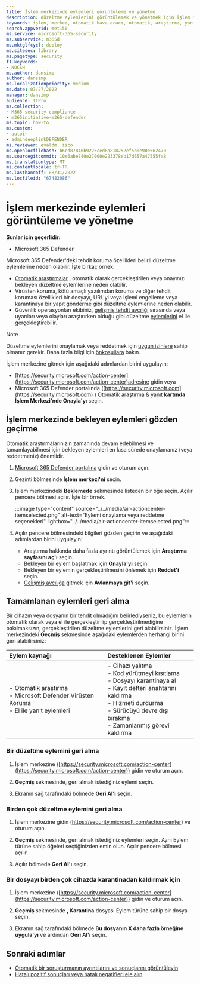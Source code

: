 ```yaml
---
title: İşlem merkezinde eylemleri görüntüleme ve yönetme
description: düzeltme eylemlerini görüntülemek ve yönetmek için İşlem merkezini kullanma
keywords: işlem, merkez, otomatik hava aracı, otomatik, araştırma, yanıt, düzeltme
search.appverid: met150
ms.service: microsoft-365-security
ms.subservice: m365d
ms.mktglfcycl: deploy
ms.sitesec: library
ms.pagetype: security
f1.keywords:
- NOCSH
ms.author: dansimp
author: dansimp
ms.localizationpriority: medium
ms.date: 07/27/2022
manager: dansimp
audience: ITPro
ms.collection:
- M365-security-compliance
- m365initiative-m365-defender
ms.topic: how-to
ms.custom:
- autoir
- admindeeplinkDEFENDER
ms.reviewer: evaldm, isco
ms.openlocfilehash: b6cd87846b9225ced8a818252ef5b0e90e562470
ms.sourcegitcommit: 10e6abe740e27000e223378eb17d657a47555fa8
ms.translationtype: MT
ms.contentlocale: tr-TR
ms.lasthandoff: 08/31/2022
ms.locfileid: "67482086"
---
```

# <a name="view-and-manage-actions-in-the-action-center"></a>İşlem merkezinde eylemleri görüntüleme ve yönetme

**Şunlar için geçerlidir:**
- Microsoft 365 Defender

Microsoft 365 Defender'deki tehdit koruma özellikleri belirli düzeltme eylemlerine neden olabilir. İşte birkaç örnek:

- [Otomatik araştırmalar](m365d-autoir.md) , otomatik olarak gerçekleştirilen veya onayınızı bekleyen düzeltme eylemlerine neden olabilir.
- Virüsten koruma, kötü amaçlı yazılımdan koruma ve diğer tehdit koruması özellikleri bir dosyayı, URL'yi veya işlemi engelleme veya karantinaya bir yapıt gönderme gibi düzeltme eylemlerine neden olabilir.
- Güvenlik operasyonları ekibiniz, [gelişmiş tehdit avcılığı](advanced-hunting-overview.md) sırasında veya uyarıları veya olayları araştırırken olduğu gibi düzeltme [eylemlerini](investigate-alerts.md) el ile gerçekleştirebilir[](investigate-incidents.md).

> [!NOTE]
> Düzeltme eylemlerini onaylamak veya reddetmek için [uygun izinlere](m365d-action-center.md#required-permissions-for-action-center-tasks) sahip olmanız gerekir. Daha fazla bilgi için [önkoşullara](m365d-configure-auto-investigation-response.md#prerequisites-for-automated-investigation-and-response-in-microsoft-365-defender) bakın.

İşlem merkezine gitmek için aşağıdaki adımlardan birini uygulayın:

- [https://security.microsoft.com/action-center](https://security.microsoft.com/action-center)adresine gidin veya
- Microsoft 365 Defender portalında ([https://security.microsoft.com](https://security.microsoft.com) ) Otomatik araştırma & yanıt **kartında İşlem Merkezi'nde Onayla'yı** seçin.

## <a name="review-pending-actions-in-the-action-center"></a>İşlem merkezinde bekleyen eylemleri gözden geçirme

Otomatik araştırmalarınızın zamanında devam edebilmesi ve tamamlayabilmesi için bekleyen eylemleri en kısa sürede onaylamanız (veya reddetmeniz) önemlidir. 

1. <a href="https://go.microsoft.com/fwlink/p/?linkid=2077139" target="_blank">Microsoft 365 Defender portalına</a> gidin ve oturum açın. 

2. Gezinti bölmesinde **İşlem merkezi'ni** seçin. 

3. İşlem merkezindeki **Beklemede** sekmesinde listeden bir öğe seçin. Açılır pencere bölmesi açılır. İşte bir örnek.

   :::image type="content" source="../../media/air-actioncenter-itemselected.png" alt-text="Eylemi onaylama veya reddetme seçenekleri" lightbox="../../media/air-actioncenter-itemselected.png":::

4. Açılır pencere bölmesindeki bilgileri gözden geçirin ve aşağıdaki adımlardan birini uygulayın:
   - Araştırma hakkında daha fazla ayrıntı görüntülemek için **Araştırma sayfasını aç'ı** seçin.
   - Bekleyen bir eylem başlatmak için **Onayla'yı** seçin.
   - Bekleyen bir eylemin gerçekleştirilmesini önlemek için **Reddet'i** seçin.
   - [Gelişmiş avcılığa](advanced-hunting-overview.md) gitmek için **Avlanmaya git'i** seçin. 

## <a name="undo-completed-actions"></a>Tamamlanan eylemleri geri alma

Bir cihazın veya dosyanın bir tehdit olmadığını belirlediyseniz, bu eylemlerin otomatik olarak veya el ile gerçekleştirilip gerçekleştirilmediğine bakılmaksızın, gerçekleştirilen düzeltme eylemlerini geri alabilirsiniz. İşlem merkezindeki **Geçmiş** sekmesinde aşağıdaki eylemlerden herhangi birini geri alabilirsiniz:  

| Eylem kaynağı | Desteklenen Eylemler |
|:---|:---|
| - Otomatik araştırma <br/>- Microsoft Defender Virüsten Koruma <br/>- El ile yanıt eylemleri | - Cihazı yalıtma <br/>- Kod yürütmeyi kısıtlama <br/>- Dosyayı karantinaya al <br/>- Kayıt defteri anahtarını kaldırma <br/>- Hizmeti durdurma <br/>- Sürücüyü devre dışı bırakma <br/>- Zamanlanmış görevi kaldırma |

### <a name="undo-one-remediation-action"></a>Bir düzeltme eylemini geri alma

1. İşlem merkezine ([https://security.microsoft.com/action-center](https://security.microsoft.com/action-center)) gidin ve oturum açın.

2. **Geçmiş** sekmesinde, geri almak istediğiniz eylemi seçin.

3. Ekranın sağ tarafındaki bölmede **Geri Al'ı** seçin.

### <a name="undo-multiple-remediation-actions"></a>Birden çok düzeltme eylemini geri alma

1. İşlem merkezine gidin (https://security.microsoft.com/action-center) ve oturum açın.

2. **Geçmiş** sekmesinde, geri almak istediğiniz eylemleri seçin. Aynı Eylem türüne sahip öğeleri seçtiğinizden emin olun. Açılır pencere bölmesi açılır.

3. Açılır bölmede **Geri Al'ı** seçin.

### <a name="to-remove-a-file-from-quarantine-across-multiple-devices"></a>Bir dosyayı birden çok cihazda karantinadan kaldırmak için 

1. İşlem merkezine ([https://security.microsoft.com/action-center](https://security.microsoft.com/action-center)) gidin ve oturum açın.

2. **Geçmiş** sekmesinde **, Karantina** dosyası Eylem türüne sahip bir dosya seçin.

3. Ekranın sağ tarafındaki bölmede **Bu dosyanın X daha fazla örneğine uygula'yı** ve ardından **Geri Al'ı** seçin.

## <a name="next-steps"></a>Sonraki adımlar

- [Otomatik bir soruşturmanın ayrıntılarını ve sonuçlarını görüntüleyin](m365d-autoir-results.md)
- [Hatalı pozitif sonuçları veya hatalı negatifleri ele alın](m365d-autoir-report-false-positives-negatives.md)

